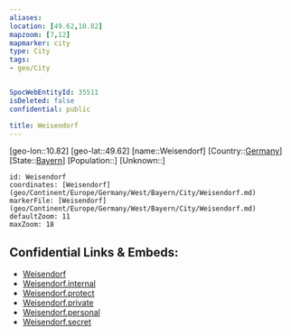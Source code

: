 ```yaml
---
aliases: 
location: [49.62,10.82]
mapzoom: [7,12] 
mapmarker: city 
type: City
tags:
- geo/City


SpocWebEntityId: 35511
isDeleted: false
confidential: public

title: Weisendorf
---
```

[geo-lon::10.82]
[geo-lat::49.62]
[name::Weisendorf]
[Country::[Germany](geo/Continent/Europe/Germany.md)]
[State::[Bayern](geo/Continent/Europe/Germany/West/Bayern.md)]
[Population::]
[Unknown::]


```leaflet
id: Weisendorf
coordinates: [Weisendorf](geo/Continent/Europe/Germany/West/Bayern/City/Weisendorf.md)
markerFile: [Weisendorf](geo/Continent/Europe/Germany/West/Bayern/City/Weisendorf.md)
defaultZoom: 11 
maxZoom: 18
```


## Confidential Links & Embeds: 
- [Weisendorf](../../../../../../../../_public/geo/Continent/Europe/Germany/West/Bayern/City/Weisendorf.md) 
- [Weisendorf.internal](../../../../../../../../_internal/geo/Continent/Europe/Germany/West/Bayern/City/Weisendorf.internal.md) 
- [Weisendorf.protect](../../../../../../../../_protect/geo/Continent/Europe/Germany/West/Bayern/City/Weisendorf.protect.md) 
- [Weisendorf.private](../../../../../../../../_private/geo/Continent/Europe/Germany/West/Bayern/City/Weisendorf.private.md) 
- [Weisendorf.personal](../../../../../../../../_personal/geo/Continent/Europe/Germany/West/Bayern/City/Weisendorf.personal.md) 
- [Weisendorf.secret](../../../../../../../../_secret/geo/Continent/Europe/Germany/West/Bayern/City/Weisendorf.secret.md) 
